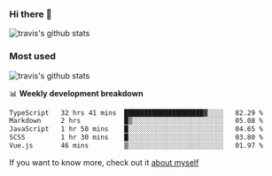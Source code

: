### Hi there 👋

<!--
**HondryTravis/HondryTravis** is a ✨ _special_ ✨ repository because its `README.md` (this file) appears on your GitHub profile.

Here are some ideas to get you started:

- 🔭 I’m currently working on ...
- 🌱 I’m currently learning ...
- 👯 I’m looking to collaborate on ...
- 🤔 I’m looking for help with ...
- 💬 Ask me about ...
- 📫 How to reach me: ...
- 😄 Pronouns: ...
- ⚡ Fun fact: ...
-->

![travis's github stats](https://github-readme-stats.vercel.app/api?username=HondryTravis&hide=stars)
### Most used
![travis's github stats](https://github-readme-stats.anuraghazra1.vercel.app/api/top-langs/?username=HondryTravis&layout=compact&hide_title=true)

📊 **Weekly development breakdown**

<!--START_SECTION:waka-->

```txt
TypeScript   32 hrs 41 mins  ████████████████████▓░░░░   82.29 %
Markdown     2 hrs           █▒░░░░░░░░░░░░░░░░░░░░░░░   05.08 %
JavaScript   1 hr 50 mins    █░░░░░░░░░░░░░░░░░░░░░░░░   04.65 %
SCSS         1 hr 30 mins    █░░░░░░░░░░░░░░░░░░░░░░░░   03.80 %
Vue.js       46 mins         ▒░░░░░░░░░░░░░░░░░░░░░░░░   01.97 %
```

<!--END_SECTION:waka-->

If you want to know more, check out it [about myself](https://hondrytravis.github.io/)

